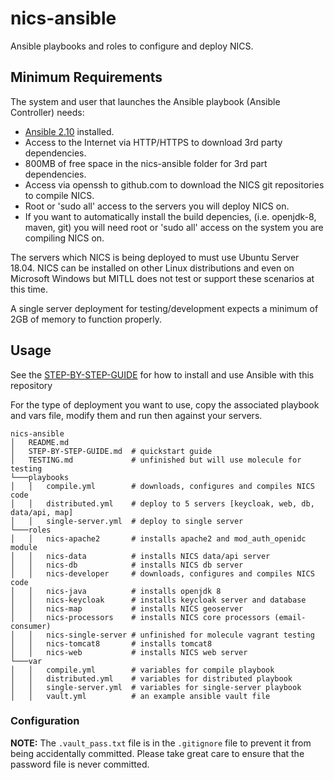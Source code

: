 # nics-ansible 
 Ansible playbooks and roles to configure and deploy NICS.

## Minimum Requirements
The system and user that launches the Ansible playbook (Ansible Controller) needs:
- [Ansible 2.10](http://docs.ansible.com/ansible/intro_installation.html) installed.
- Access to the Internet via HTTP/HTTPS to download 3rd party dependencies.
- 800MB of free space in the nics-ansible folder for 3rd part dependencies.
- Access via openssh to github.com to download the NICS git repositories to compile NICS.
- Root or 'sudo all' access to the servers you will deploy NICS on.
- If you want to automatically install the build depencies, (i.e. openjdk-8, maven, git) you will need root or 'sudo all' access on the system you are compiling NICS on.

The servers which NICS is being deployed to must use Ubuntu Server 18.04. NICS can be installed on other Linux distributions and even on Microsoft Windows but MITLL does not test or support these scenarios at this time. 

A single server deployment for testing/development expects a minimum of 2GB of memory to function properly.

## Usage

See the [STEP-BY-STEP-GUIDE](STEP-BY-STEP-GUIDE.md) for how to install and use Ansible with this repository

For the type of deployment you want to use, copy the associated playbook and vars file, modify them and run then against your servers.

```
nics-ansible
│   README.md                      
│   STEP-BY-STEP-GUIDE.md  # quickstart guide 
│   TESTING.md             # unfinished but will use molecule for testing
└───playbooks
│   │   compile.yml        # downloads, configures and compiles NICS code
│   │   distributed.yml    # deploy to 5 servers [keycloak, web, db, data/api, map]
│   │   single-server.yml  # deploy to single server
└───roles
│   │   nics-apache2       # installs apache2 and mod_auth_openidc module
│   │   nics-data          # installs NICS data/api server
│   │   nics-db            # installs NICS db server
│   │   nics-developer     # downloads, configures and compiles NICS code
│   │   nics-java          # installs openjdk 8
│   │   nics-keycloak      # installs keycloak server and database
│   │   nics-map           # installs NICS geoserver
│   │   nics-processors    # installs NICS core processors (email-consumer)
│   │   nics-single-server # unfinished for molecule vagrant testing
│   │   nics-tomcat8       # installs tomcat8
│   │   nics-web           # installs NICS web server
└───var
│   │   compile.yml        # variables for compile playbook
│   │   distributed.yml    # variables for distributed playbook
│   │   single-server.yml  # variables for single-server playbook
│   │   vault.yml          # an example ansible vault file 
```

### Configuration


**NOTE:** The `.vault_pass.txt` file is in the `.gitignore` file to prevent it from being accidentally committed. Please take great care to ensure that the password file is never committed.
